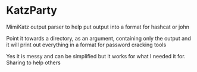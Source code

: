 # KatzParty
MimiKatz output parser to help put output into a format for hashcat or john

Point it towards a directory, as an argument, containing only the output and it will print out everything in a format for password cracking tools

Yes it is messy and can be simplified but it works for what I needed it for. Sharing to help others
